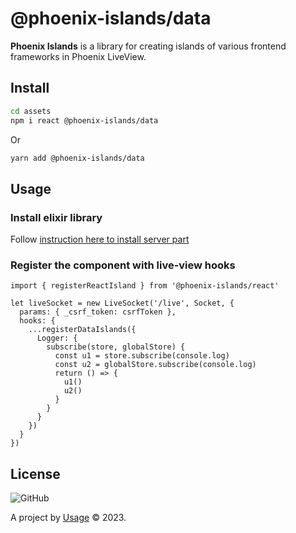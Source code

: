 # @phoenix-islands/data

**Phoenix Islands** is a library for creating islands of various frontend frameworks in Phoenix LiveView.

## Install

```bash
cd assets
npm i react @phoenix-islands/data
```

Or

```bash
yarn add @phoenix-islands/data
```

## Usage

### Install elixir library

Follow [instruction here to install server part](https://hexdocs.pm/phoenix_islands/readme.html)

### Register the component with live-view hooks

```tsx
import { registerReactIsland } from '@phoenix-islands/react'

let liveSocket = new LiveSocket('/live', Socket, {
  params: { _csrf_token: csrfToken },
  hooks: {
    ...registerDataIslands({
      Logger: {
        subscribe(store, globalStore) {
          const u1 = store.subscribe(console.log)
          const u2 = globalStore.subscribe(console.log)
          return () => {
            u1()
            u2()
          }
        }
      }
    })
  }
})
```

## License

![GitHub](https://img.shields.io/github/license/phoenix-islands/phoenix-islands-js)

A project by [Usage](https://www.usage.so) &copy; 2023.
